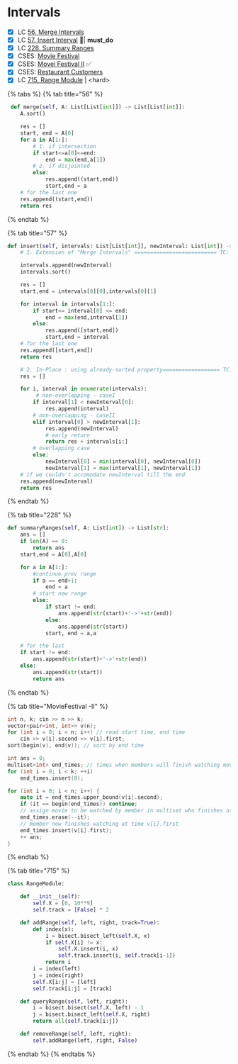 # Intervals

* [x] LC [56. Merge Intervals](https://leetcode.com/problems/merge-intervals/)
* [x] LC [57. Insert Interval](https://leetcode.com/problems/insert-interval/) 🌟| **must\_do**
* [x] LC [228. Summary Ranges](https://leetcode.com/problems/summary-ranges/)
* [x] CSES: [Movie Festival](https://cses.fi/problemset/task/1629)
* [x] CSES: [Movei Festival II](https://cses.fi/problemset/task/1632) ✅
* [x] CSES: [Restaurant Customers](https://cses.fi/problemset/task/1619)
* [x] LC [715. Range Module](https://leetcode.com/problems/range-module/) | \<hard>

{% tabs %}
{% tab title="56" %}
```python
 def merge(self, A: List[List[int]]) -> List[List[int]]:
    A.sort()

    res = []
    start, end = A[0]
    for a in A[1:]:
        # 1. if intersection
        if start<=a[0]<=end:
            end = max(end,a[1])
        # 2. if disjointed
        else:
            res.append((start,end))
            start,end = a
    # for the last one
    res.append((start,end))
    return res
```
{% endtab %}

{% tab title="57" %}
```python
def insert(self, intervals: List[List[int]], newInterval: List[int]) -> List[List[int]]:
    # 1. Extension of "Merge Intervals" ========================== TC: O(NlogN)

    intervals.append(newInterval)
    intervals.sort()

    res = []
    start,end = intervals[0][0],intervals[0][1]

    for interval in intervals[1:]:
        if start<= interval[0] <= end:
            end = max(end,interval[1])
        else:
            res.append([start,end])
            start,end = interval
    # for the last one
    res.append([start,end])
    return res

    # 2. In-Place : using already-sorted property================== TC: O(N)
    res = []

    for i, interval in enumerate(intervals):
         # non-overlapping - caseI
        if interval[1] < newInterval[0]:   
            res.append(interval)
        # non-overlapping - caseII
        elif interval[0] > newInterval[1]:  
            res.append(newInterval) 
            # early return
            return res + intervals[i:]
        # overlapping case
        else:
            newInterval[0] = min(interval[0], newInterval[0])
            newInterval[1] = max(interval[1], newInterval[1])
    # if we couldn't accomodate newInterval till the end
    res.append(newInterval)
    return res
```
{% endtab %}

{% tab title="228" %}
```python
def summaryRanges(self, A: List[int]) -> List[str]:
    ans = []
    if len(A) == 0:
        return ans
    start,end = A[0],A[0]

    for a in A[1:]:
        #continue prev range
        if a == end+1:
            end = a
        # start new range
        else:
            if start != end:
                ans.append(str(start)+'->'+str(end))
            else:
                ans.append(str(start))
            start, end = a,a

    # for the last
    if start != end:
        ans.append(str(start)+'->'+str(end))
    else:
        ans.append(str(start))
        return ans
```
{% endtab %}

{% tab title="MovieFestival -II" %}
```cpp
int n, k; cin >> n >> k;
vector<pair<int, int>> v(n);
for (int i = 0; i < n; i++) // read start time, end time
	cin >> v[i].second >> v[i].first;
sort(begin(v), end(v)); // sort by end time

int ans = 0;
multiset<int> end_times; // times when members will finish watching movies
for (int i = 0; i < k; ++i)
	end_times.insert(0);

for (int i = 0; i < n; i++) {
	auto it = end_times.upper_bound(v[i].second);
	if (it == begin(end_times)) continue;
	// assign movie to be watched by member in multiset who finishes at time *prev(it)
	end_times.erase(--it);
	// member now finishes watching at time v[i].first
	end_times.insert(v[i].first);
	++ ans;
}
```
{% endtab %}

{% tab title="715" %}
```python
class RangeModule:

    def __init__(self):
        self.X = [0, 10**9]
        self.track = [False] * 2

    def addRange(self, left, right, track=True):
        def index(x):
            i = bisect.bisect_left(self.X, x)
            if self.X[i] != x:
                self.X.insert(i, x)
                self.track.insert(i, self.track[i-1])
            return i
        i = index(left)
        j = index(right)
        self.X[i:j] = [left]
        self.track[i:j] = [track]

    def queryRange(self, left, right):
        i = bisect.bisect(self.X, left) - 1
        j = bisect.bisect_left(self.X, right)
        return all(self.track[i:j])

    def removeRange(self, left, right):
        self.addRange(left, right, False)
```
{% endtab %}
{% endtabs %}
